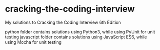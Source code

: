 # cracking-the-coding-interview
My solutions to Cracking the Coding Interview 6th Edition

python folder contains solutions using Python3, while using PyUnit for unit testing
javascript folder contains solutions using JavaScript ES6, while using Mocha for unit testing
